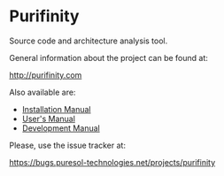# Purifinity
Source code and architecture analysis tool.

General information about the project can be found at:

http://purifinity.com

Also available are:
* [Installation Manual](manuals/installation/src/manual/installation.adoc)
* [User's Manual](manuals/user/src/manual/user.adoc)
* [Development Manual](manuals/development/src/manual/development.adoc)

Please, use the issue tracker at:

https://bugs.puresol-technologies.net/projects/purifinity
